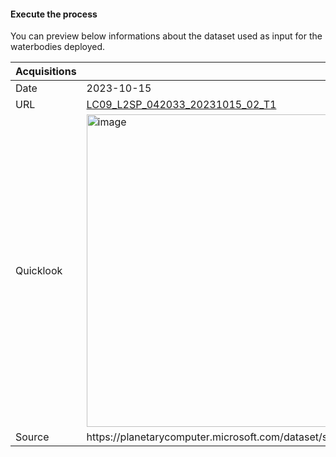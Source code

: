#### Execute the process

You can preview below informations about the dataset used as input for the waterbodies deployed.

<table>
<thead>
<tr>
<th>Acquisitions</th>
<th></th>
<th></th>
</tr>
</thead>
<tbody>
<tr>
<td>Date</td>
<td>2023-10-15</td>
</tr>
<tr>
<td>URL</td>
<td><a href="https://planetarycomputer.microsoft.com/api/stac/v1/collections/landsat-c2-l2/items/LC09_L2SP_042033_20231015_02_T1">LC09_L2SP_042033_20231015_02_T1</a></td>
</tr>
<tr>
<td>Quicklook</td>
<td><img alt="image" src="https://planetarycomputer.microsoft.com/api/data/v1/item/preview.png?collection=landsat-c2-l2&item=LC09_L2SP_042033_20231015_02_T1&assets=red&assets=green&assets=blue&color_formula=gamma+RGB+2.7,+saturation+1.5,+sigmoidal+RGB+15+0.55&format=png" width="500px"></td>
</tr>
<tr>
<td>Source</td>
<td>https://planetarycomputer.microsoft.com/dataset/sentinel-2-l2a</td>
</tr>
</tbody>
</table>
